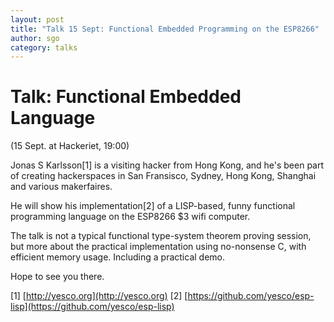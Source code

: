 ```yaml
---
layout: post
title: "Talk 15 Sept: Functional Embedded Programming on the ESP8266"
author: sgo
category: talks
---
```


# Talk: Functional Embedded Language
  (15 Sept. at Hackeriet, 19:00)

Jonas S Karlsson[1] is a visiting hacker from Hong Kong, and he's been part of
creating hackerspaces in San Fransisco, Sydney, Hong Kong, Shanghai and various
makerfaires.

He will show his implementation[2] of a LISP-based, funny functional programming
language on the ESP8266 $3 wifi computer.

The talk is not a typical functional type-system theorem proving session, but
more about the practical implementation using no-nonsense C, with efficient
memory usage. Including a practical demo.

Hope to see you there.

[1] [http://yesco.org](http://yesco.org)
[2] [https://github.com/yesco/esp-lisp](https://github.com/yesco/esp-lisp)

